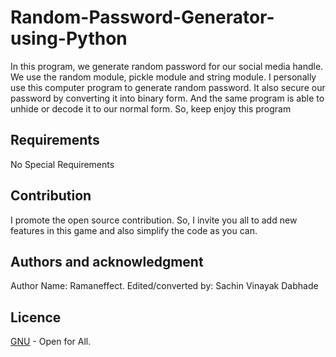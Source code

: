 # Random-Password-Generator-using-Python
In this program, we generate random password for our social media handle. We use the random module, pickle module and string module. I personally use this computer program to generate random password. It also secure our password by converting it into binary form. And the same program is able to unhide or decode it to our normal form. So, keep enjoy this program

## Requirements
No Special Requirements

## Contribution
I promote the open source contribution. So, I invite you all to add new features in this game and also simplify the code as you can.

## Authors and acknowledgment
Author Name: Ramaneffect. Edited/converted by: Sachin Vinayak Dabhade

## Licence
[GNU](https://choosealicense.com/licenses/gpl-3.0/) - Open for All.
